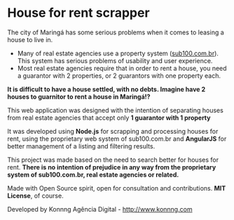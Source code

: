 # House for rent scrapper

The city of Maringá has some serious problems when it comes to leasing a house to live in.

* Many of real estate agencies use a property system ([sub100.com.br](http://www.sub100.com.br/imoveis)). This system has serious problems of usability and user experience.
* Most real estate agencies require that in order to rent a house, you need a guarantor with 2 properties, or 2 guarantors with one property each.

**It is difficult to have a house settled, with no debts. Imagine have 2 houses to guarnitor to rent a house in Maringá!?**

This web application was designed with the intention of separating houses from real estate agencies that accept only **1 guarantor with 1 property**

It was developed using **Node.js** for scrapping and processing houses for rent, using the proprietary web system of sub100.com.br and **AngularJS** for better management of a listing and filtering results.

This project was made based on the need to search better for houses for rent. **There is no intention of prejudice in any way from the proprietary system of sub100.com.br, real estate agencies or related.**

Made with Open Source spirit, open for consultation and contributions. **MIT License**, of course.

Developed by Konnng Agência Digital - http://www.konnng.com
